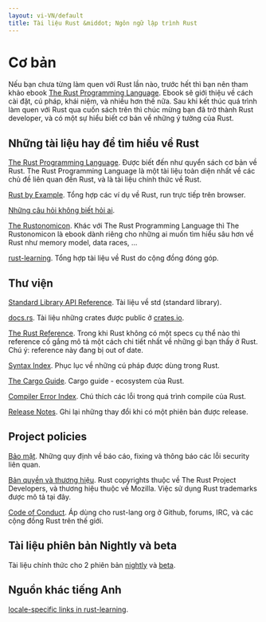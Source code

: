 ```yaml
---
layout: vi-VN/default
title: Tài liệu Rust &middot; Ngôn ngữ lập trình Rust
---
```


# Cơ bản

Nếu bạn chưa từng làm quen với Rust lần nào, trước hết thì bạn nên tham khảo
ebook [The Rust Programming Language][book]. Ebook sẽ giới thiệu về cách cài đặt,
cú pháp, khái niệm, và nhiều hơn thế nữa. Sau khi kết thúc quá trình làm quen 
với Rust qua cuốn sách trên thì chúc mừng bạn đã trở thành Rust developer, và có
một sự hiểu biết cơ bản về những ý tưởng của Rust.

## Những tài liệu hay để tìm hiểu về Rust

[The Rust Programming Language][book]. Được biết đến như quyển sách cơ bản về
Rust. The Rust Programming Language là một tài liệu toàn diện nhất về các chủ đề
liên quan đến Rust, và là tài liệu chính thức về Rust.

[Rust by Example][rbe]. Tổng hợp các ví dụ về Rust, run trực tiếp trên browser.

[Những câu hỏi không biết hỏi ai][faq].

[The Rustonomicon][nomicon]. Khác với The Rust Programming Language thì The
Rustonomicon là ebook dành riêng cho những ai muốn tìm hiểu sâu hơn về Rust như
memory model, data races, ...

[rust-learning]. Tổng hợp tài liệu về Rust do cộng đồng đóng góp.

[book]: https://doc.rust-lang.org/book/
[rbe]: http://rustbyexample.com
[faq]: faq.html
[nomicon]: https://doc.rust-lang.org/nomicon/
[rust-learning]: https://github.com/ctjhoa/rust-learning

## Thư viện

[Standard Library API Reference][api]. Tài liệu về std (standard library).

[docs.rs]. Tài liệu những crates được public ở [crates.io].

[The Rust Reference][ref]. Trong khi Rust không có một specs cụ thể nào thì
reference cố gắng mô tả một cách chi tiết nhất về những gì bạn thấy ở Rust. Chú
ý: reference này đang bị out of date.

[Syntax Index][syn]. Phục lục về những cú pháp được dùng trong Rust.

[The Cargo Guide][cargo]. Cargo guide - ecosystem của Rust.

[Compiler Error Index][err]. Chú thích các lỗi trong quá trình compile của Rust.

[Release Notes][release_notes]. Ghi lại những thay đổi khi có một phiên bản được
release.

[api]: https://doc.rust-lang.org/std/
[syn]: https://doc.rust-lang.org/book/syntax-index.html
[ref]: https://doc.rust-lang.org/reference
[cargo]: http://doc.crates.io/guide.html
[err]: https://doc.rust-lang.org/error-index.html
[release_notes]: https://github.com/rust-lang/rust/blob/stable/RELEASES.md
[docs.rs]: https://docs.rs
[crates.io]: https://crates.io

## Project policies 

[Bảo mật][security]. Những quy định về báo cáo, fixing và thông báo các lỗi
security liên quan.  

[Bản quyền và thương hiệu][legal]. Rust copyrights thuộc về The Rust Project
Developers, và thương hiệu thuộc về Mozilla. Việc sử dụng Rust trademarks được
mô tả tại đây. 

[Code of Conduct][coc]. Áp dùng cho rust-lang org ở Github, forums, IRC, và các cộng đồng Rust trên thế giới.

[security]: security.html
[legal]: legal.html
[coc]: https://www.rust-lang.org/conduct.html

## Tài liệu phiên bản Nightly và beta

Tài liệu chính thức cho 2 phiên bản [nightly] và [beta].

[nightly]: https://doc.rust-lang.org/nightly/
[beta]: https://doc.rust-lang.org/beta/

## Nguồn khác tiếng Anh

[locale-specific links in rust-learning][locale].

[locale]: https://github.com/ctjhoa/rust-learning#locale-links
